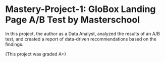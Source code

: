 # Mastery-Project-1: GloBox Landing Page A/B Test by Masterschool

In this project, the author as a Data Analyst, analyzed the results of an A/B test, and created a report of data-driven recommendations based on the findings.

(This project was graded A+)
